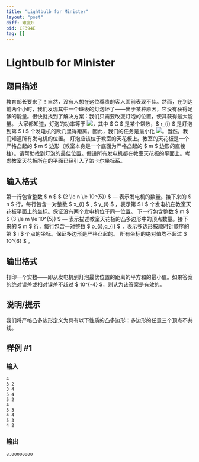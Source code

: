 ```yaml
---
title: "Lightbulb for Minister"
layout: "post"
diff: 难度0
pid: CF394E
tag: []
---
```


# Lightbulb for Minister

## 题目描述

教育部长要来了！自然，没有人想在这位尊贵的客人面前表现不佳。然而，在到达前两个小时，我们发现其中一个班级的灯泡坏了——出于某种原因，它没有获得足够的能量。很快就找到了解决方案：我们只需要改变灯泡的位置，使其获得最大能量。
大家都知道，灯泡的功率等于 ![](https://cdn.luogu.com.cn/upload/vjudge_pic/CF394E/f760f7159f5192deb5507c15a64bfa8975f02e91.png)，其中 $ C $ 是某个常数，$ r_{i} $ 是灯泡到第 $ i $ 个发电机的欧几里得距离。因此，我们的任务是最小化 ![](https://cdn.luogu.com.cn/upload/vjudge_pic/CF394E/18b90f674f64edafe7c3c65d088fc14435649d7b.png)。当然，我们知道所有发电机的位置。
灯泡应该位于教室的天花板上。教室的天花板是一个严格凸起的 $ m $ 边形（教室本身是一个底面为严格凸起的 $ m $ 边形的直棱柱）。请帮助找到灯泡的最佳位置。假设所有发电机都在教室天花板的平面上。考虑教室天花板所在的平面已经引入了笛卡尔坐标系。

## 输入格式

第一行包含整数 $ n $ $ (2 \le n \le 10^{5}) $ — 表示发电机的数量。接下来的 $ n $ 行，每行包含一对整数 $ x_{i} $ , $ y_{i} $ ，表示第 $ i $ 个发电机在教室天花板平面上的坐标。保证没有两个发电机位于同一位置。
下一行包含整数 $ m $ $ (3 \le m \le 10^{5}) $ — 表示描述教室天花板的凸多边形中的顶点数量。接下来的 $ m $ 行，每行包含一对整数 $ p_{i},q_{i} $ ，表示多边形按顺时针顺序的第 $ i $ 个点的坐标。保证多边形是严格凸起的。
所有坐标的绝对值均不超过 $ 10^{6} $ 。

## 输出格式

打印一个实数——即从发电机到灯泡最优位置的距离的平方和的最小值。如果答案的绝对误差或相对误差不超过 $ 10^{-4} $，则认为该答案是有效的。

## 说明/提示

我们将严格凸多边形定义为具有以下性质的凸多边形：多边形的任意三个顶点不共线。

## 样例 #1

### 输入

```
4
3 2
3 4
5 4
5 2
4
3 3
4 4
5 3
4 2

```

### 输出

```
8.00000000
```

